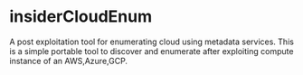 # insiderCloudEnum
A post exploitation tool for enumerating cloud using metadata services.
This is a simple portable tool to discover and enumerate after exploiting compute instance of an AWS,Azure,GCP.
